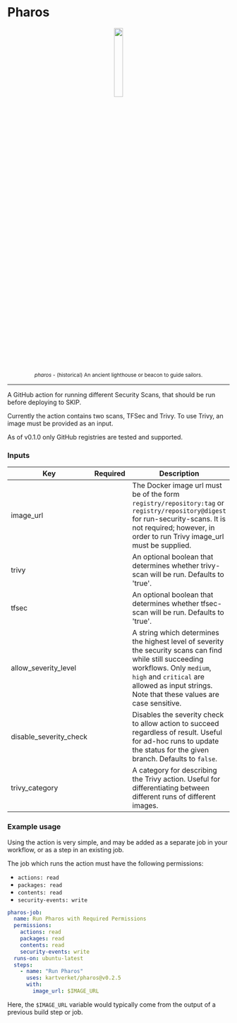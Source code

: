 # Pharos

<p align="center">
<img src="https://i.imgur.com/LUS8fWC.png"  width="20%">
<br/>
<sub><i>pharos</i> - (historical) An ancient lighthouse or beacon to guide sailors.</sub>
</p>

<hr/>

A GitHub action for running different Security Scans, that should be run before deploying to SKIP.

Currently the action contains two scans, TFSec and Trivy. To use Trivy, an image must be provided as an input.

As of v0.1.0 only GitHub registries are tested and supported.

### Inputs

| Key                    | Required | Description                                                                                                                                                                                                                         |
|------------------------|----------|-------------------------------------------------------------------------------------------------------------------------------------------------------------------------------------------------------------------------------------|
| image_url              |          | The Docker image url must be of the form `registry/repository:tag` or `registry/repository@digest` for run-security-scans. It is not required; however, in order to run Trivy image_url must be supplied.                           |
| trivy                  |          | An optional boolean that determines whether trivy-scan will be run. Defaults to 'true'.                                                                                                                                             |
| tfsec                  |          | An optional boolean that determines whether tfsec-scan will be run. Defaults to 'true'.                                                                                                                                             |
| allow_severity_level   |          | A string which determines the highest level of severity the security scans can find while still succeeding workflows. Only `medium`, `high` and `critical` are allowed as input strings. Note that these values are case sensitive. |
| disable_severity_check |          | Disables the severity check to allow action to succeed regardless of result. Useful for ad-hoc runs to update the status for the given branch. Defaults to `false`.                                                                 |
| trivy_category         |          | A category for describing the Trivy action. Useful for differentiating between different runs of different images.                                                                                                                  |

### Example usage

Using the action is very simple, and may be added as a separate job in your workflow, or as a step in an existing job.

The job which runs the action must have the following permissions:

- `actions: read`
- `packages: read`
- `contents: read`
- `security-events: write`

```yaml
pharos-job:
  name: Run Pharos with Required Permissions
  permissions:
    actions: read
    packages: read
    contents: read
    security-events: write
  runs-on: ubuntu-latest
  steps:
    - name: "Run Pharos"
      uses: kartverket/pharos@v0.2.5
      with:
        image_url: $IMAGE_URL
```

Here, the `$IMAGE_URL` variable would typically come from the output of a previous build step or job.
